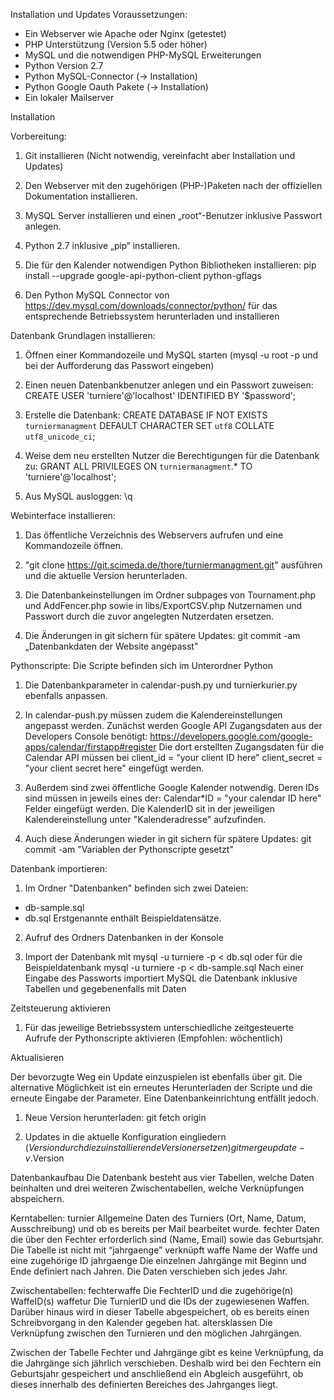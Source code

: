 Installation und Updates
Voraussetzungen:
- Ein Webserver wie Apache oder Nginx (getestet)
- PHP Unterstützung (Version 5.5 oder höher)
- MySQL und die notwendigen PHP-MySQL Erweiterungen
- Python Version 2.7
- Python MySQL-Connector (→ Installation)
- Python Google Oauth Pakete (→ Installation)
- Ein lokaler Mailserver

Installation

Vorbereitung:
1. Git installieren (Nicht notwendig, vereinfacht aber Installation und Updates)

2. Den Webserver mit den zugehörigen (PHP-)Paketen nach der offiziellen Dokumentation installieren.

3. MySQL Server installieren und einen „root“-Benutzer inklusive Passwort anlegen.

4. Python 2.7 inklusive „pip“ installieren.

5. Die für den Kalender notwendigen Python Bibliotheken installieren: 
pip install --upgrade google-api-python-client python-gflags

6. Den Python MySQL Connector von https://dev.mysql.com/downloads/connector/python/ für das entsprechende Betriebssystem herunterladen und installieren


Datenbank Grundlagen installieren:
1. Öffnen einer Kommandozeile und MySQL starten (mysql -u root -p und bei der Aufforderung das Passwort eingeben)

2. Einen neuen Datenbankbenutzer anlegen und ein Passwort zuweisen:
CREATE USER 'turniere'@'localhost' IDENTIFIED BY '$password';

3. Erstelle die Datenbank: 
CREATE DATABASE IF NOT EXISTS `turniermanagment` DEFAULT CHARACTER SET `utf8` COLLATE `utf8_unicode_ci`; 

4. Weise dem neu erstellten Nutzer die Berechtigungen für die Datenbank zu:
GRANT ALL PRIVILEGES ON `turniermanagment`.* TO 'turniere'@'localhost';

5. Aus MySQL ausloggen:
\q


Webinterface installieren:
1. Das öffentliche Verzeichnis des Webservers aufrufen und eine Kommandozeile öffnen.

2. "git clone https://git.scimeda.de/thore/turniermanagment.git" ausführen und die aktuelle Version herunterladen.

3. Die Datenbankeinstellungen im Ordner subpages von Tournament.php und AddFencer.php sowie in libs/ExportCSV.php Nutzernamen und Passwort durch die zuvor angelegten Nutzerdaten ersetzen.

4. Die Änderungen in git sichern für spätere Updates: 
git commit -am „Datenbankdaten der Website angepasst"


Pythonscripte:
Die Scripte befinden sich im Unterordner Python
1. Die Datenbankparameter in calendar-push.py und turnierkurier.py ebenfalls anpassen.

2. In calendar-push.py müssen zudem die Kalendereinstellungen angepasst werden.
Zunächst werden Google API Zugangsdaten aus der Developers Console benötigt:
https://developers.google.com/google-apps/calendar/firstapp#register
Die dort erstellten Zugangsdaten für die Calendar API müssen bei
client_id = "your client ID here"
client_secret = "your client secret here"
eingefügt werden.

3. Außerdem sind zwei öffentliche Google Kalender notwendig. Deren IDs sind müssen in jeweils eines der:
Calendar*ID = "your calendar ID here"
Felder eingefügt werden. Die KalenderID sit in der jeweiligen Kalendereinstellung unter "Kalenderadresse" aufzufinden.

4. Auch diese Änderungen wieder in git sichern für spätere Updates:
git commit -am "Variablen der Pythonscripte gesetzt"

Datenbank importieren:
1. Im Ordner "Datenbanken" befinden sich zwei Dateien:
- db-sample.sql
- db.sql
Erstgenannte enthält Beispieldatensätze.

2. Aufruf des Ordners Datenbanken in der Konsole

3. Import der Datenbank mit
mysql -u turniere -p < db.sql 
oder für die Beispieldatenbank
mysql -u turniere -p < db-sample.sql
Nach einer Eingabe des Passworts importiert MySQL die Datenbank inklusive Tabellen und gegebenenfalls mit Daten

Zeitsteuerung aktivieren
1. Für das jeweilige Betriebssystem unterschiedliche zeitgesteuerte Aufrufe der Pythonscripte aktivieren (Empfohlen: wöchentlich)



Aktualisieren

Der bevorzugte Weg ein Update einzuspielen ist ebenfalls über git. Die alternative Möglichkeit ist ein erneutes Herunterladen der Scripte und die erneute Eingabe der Parameter. Eine Datenbankeinrichtung entfällt jedoch.
1. Neue Version herunterladen:
git fetch origin

2. Updates in die aktuelle Konfiguration eingliedern ($Version durch die zu installierende Version ersetzen)
git merge update-v.$Version

Datenbankaufbau
Die Datenbank besteht aus vier Tabellen, welche Daten beinhalten und drei weiteren Zwischentabellen, welche Verknüpfungen abspeichern.

Kerntabellen:
turnier
Allgemeine Daten des Turniers (Ort, Name, Datum, Ausschreibung) und ob es bereits per Mail bearbeitet wurde.
fechter
Daten die über den Fechter erforderlich sind (Name, Email) sowie das Geburtsjahr. Die Tabelle ist nicht mit “jahrgaenge” verknüpft
waffe
Name der Waffe und eine zugehörige ID
jahrgaenge
Die einzelnen Jahrgänge mit Beginn und Ende definiert nach Jahren. Die Daten verschieben sich jedes Jahr.

Zwischentabellen:
fechterwaffe
Die FechterID und die zugehörige(n) WaffeID(s)
waffetur
Die TurnierID und die IDs der zugewiesenen Waffen. Darüber hinaus wird in dieser Tabelle abgespeichert, ob es bereits einen Schreibvorgang in den Kalender gegeben hat.
altersklassen
Die Verknüpfung zwischen den Turnieren und den möglichen Jahrgängen.

Zwischen der Tabelle Fechter und Jahrgänge gibt es keine Verknüpfung, da die Jahrgänge sich jährlich verschieben. Deshalb wird bei den Fechtern ein Geburtsjahr gespeichert und anschließend ein Abgleich ausgeführt, ob dieses innerhalb des definierten Bereiches des Jahrganges liegt.